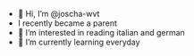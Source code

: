 - 👋 Hi, I’m @joscha-wvt
- I recently became a parent
- 👀 I’m interested in reading italian and german
- 🌱 I’m currently learning everyday

<!---
joscha-wvt/joscha-wvt is a ✨ special ✨ repository because its `README.md` (this file) appears on your GitHub profile.
You can click the Preview link to take a look at your changes.
--->
